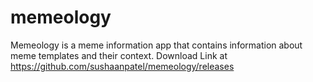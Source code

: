 # memeology
Memeology is a meme information app that contains information about meme templates and their context. Download Link at https://github.com/sushaanpatel/memeology/releases

